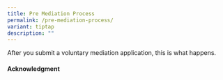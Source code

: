 ```yaml
---
title: Pre Mediation Process
permalink: /pre-mediation-process/
variant: tiptap
description: ""
---
```

<p>After you submit a voluntary mediation application, this is what happens.</p>
<h4>Acknowledgment</h4>
<p></p>
<p></p>
<p></p>